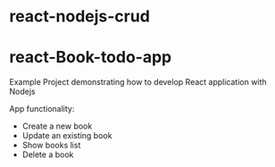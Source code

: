# react-nodejs-crud
# react-Book-todo-app

Example Project demonstrating how to develop React application with Nodejs 

App functionality: 

- Create a new book
- Update an existing book
- Show books list
- Delete a book
